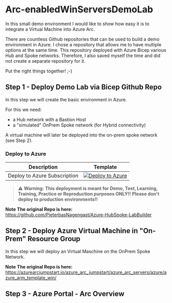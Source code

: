 # Arc-enabledWinServersDemoLab
In this small demo environment I would like to show how easy it is to integrate a Virtual Machine into Azure Arc.

There are countless Github repositories that can be used to build a demo environment in Azure. I chose a repository that allows me to have multiple options at the same time. This repository deployed with Azure Bicep various Hub and Spoke networks. Therefore, I also saved myself the time and did not create a separate repository for it.

Put the right things together! ;-)


## Step 1 - Deploy Demo Lab via Bicep Github Repo
In this step we will create the basic environment in Azure. 

For this we need:
- a Hub network with a Bastion Host
- a "simulated" OnPrem Spoke network (for Hybrid connectivity)

A virtual machine will later be deployed into the on-prem spoke network (see Step 2).


### Deploy to Azure

| Description | Template |
|---|---|
| Deploy to Azure Subscription |[![Deploy to Azure](https://aka.ms/deploytoazurebutton)](https://portal.azure.com/#blade/Microsoft_Azure_CreateUIDef/CustomDeploymentBlade/uri/https%3A%2F%2Fraw.githubusercontent.com%2FPieterbasNagengast%2FAzure-HubSpoke-LabBuilder%2Fmain%2FARM%2Fmain.json/uiFormDefinitionUri/https%3A%2F%2Fraw.githubusercontent.com%2FPieterbasNagengast%2FAzure-HubSpoke-LabBuilder%2Fmain%2FuiDefinition.json)|

> :warning: **Warning:**
> **This deployment is meant for Demo, Test, Learning, Training, Practice or Reproduction purposes ONLY!!**
> **Please don't deploy to production environments!!**

**Note**
**The original Repo is here:** https://github.com/PieterbasNagengast/Azure-HubSpoke-LabBuilder


## Step 2 - Deploy Azure Virtual Machine in "On-Prem" Resource Group

In this step we will deploy an Virtual Maschine on the OnPrem Spoke Network. 




**Note**
**The original Repo is here:** https://azurearcjumpstart.io/azure_arc_jumpstart/azure_arc_servers/azure/azure_arm_template_win/



## Step 3 - Azure Portal - Arc Overview
